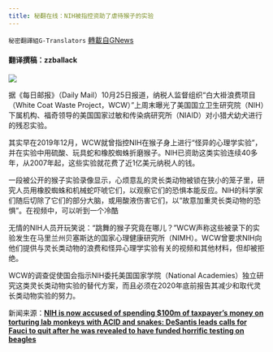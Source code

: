 ```yaml
---
title: 秘翻在线：NIH被指控资助了虐待猴子的实验
---
```

`秘密翻譯組G-Translators` [轉載自GNews](https://gnews.org/zh-hans/1618751/)

#### 翻译撰稿：zzballack

![](https://assets.gnews.org/wp-content/uploads/2021/10/Snipaste_2021-10-26_19dsa56456d-58-44.png)

据《每日邮报》（Daily Mail）10月25日报道，纳税人监督组织“白大褂浪费项目（White Coat Waste Project，WCW）”上周末曝光了美国国立卫生研究院（NIH）下属机构、福奇领导的美国国家过敏和传染病研究所（NIAID）对小猎犬幼犬进行的残忍实验。

其实早在2019年12月，WCW就曾指控NIH在猴子身上进行“怪异的心理学实验”，并在实验中用硫酸、玩具蛇和橡胶蜘蛛折磨猴子。NIH已资助这类实验连续40多年，从2007年起，这些实验就花费了近1亿美元纳税人的钱。

一段被公开的猴子实验录像显示，心烦意乱的灵长类动物被锁在狭小的笼子里，研究人员用橡胶蜘蛛和机械蛇吓唬它们，以观察它们的恐惧本能反应。NIH的科学家们随后切除了它们的部分大脑，或用酸液伤害它们，以“故意加重灵长类动物的恐惧”。在视频中，可以听到一个冷酷

无情的NIH人员开玩笑说：“跳舞的猴子究竟在哪儿？”WCW声称这些被录下的实验发生在马里兰州贝塞斯达的国家心理健康研究所（NIMH）。WCW曾要求NIH向他们提供与灵长类动物的浪费和怪异心理学实验有关的视频和其他材料，但却被拒绝。

WCW的调查促使国会指示NIH委托美国国家学院（National Academies）独立研究这类灵长类动物实验的替代方案，而且必须在2020年底前报告其减少和取代灵长类动物实验的努力。

新闻来源：[**NIH is now accused of spending $100m of taxpayer’s money on torturing lab monkeys with ACID and snakes: DeSantis leads calls for Fauci to quit after he was revealed to have funded horrific testing on beagles**](https://www.dailymail.co.uk/news/article-10129521/NIH-tortured-monkeys-acid-toy-snake-Fauci-faces-calls-resign-dog-torture-tests.html)
